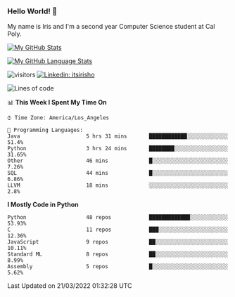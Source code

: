 ### Hello World! 👋

My name is Iris and I'm a second year Computer Science student at Cal Poly. 


[![My GitHub Stats](https://github-readme-stats.vercel.app/api?username=sleepyStick&show_icons=true&&count_private=true&include_all_commits=true&theme=buefy)]()

[![My GitHub Language Stats](https://github-readme-stats.vercel.app/api/top-langs/?username=sleepyStick&langs_count=5&theme=buefy)]()

![visitors](https://visitor-badge.glitch.me/badge?page_id=sleepyStick.sleepyStick)
[![Linkedin: itsirisho](https://img.shields.io/badge/-itsirisho-informational?style=flat-square&logo=Linkedin&logoColor=white&link=https://www.linkedin.com/in/itsirisho/)](https://www.linkedin.com/in/itsirisho/)

<!--START_SECTION:waka-->
![Lines of code](https://img.shields.io/badge/From%20Hello%20World%20I%27ve%20Written-24%20Million%20lines%20of%20code-blue)

📊 **This Week I Spent My Time On** 

```text
⌚︎ Time Zone: America/Los_Angeles

💬 Programming Languages: 
Java                     5 hrs 31 mins       ████████████░░░░░░░░░░░░░   51.4% 
Python                   3 hrs 24 mins       ████████░░░░░░░░░░░░░░░░░   31.65% 
Other                    46 mins             █░░░░░░░░░░░░░░░░░░░░░░░░   7.26% 
SQL                      44 mins             █░░░░░░░░░░░░░░░░░░░░░░░░   6.86% 
LLVM                     18 mins             ░░░░░░░░░░░░░░░░░░░░░░░░░   2.8%

```

**I Mostly Code in Python** 

```text
Python                   48 repos            █████████████░░░░░░░░░░░░   53.93% 
C                        11 repos            ███░░░░░░░░░░░░░░░░░░░░░░   12.36% 
JavaScript               9 repos             ██░░░░░░░░░░░░░░░░░░░░░░░   10.11% 
Standard ML              8 repos             ██░░░░░░░░░░░░░░░░░░░░░░░   8.99% 
Assembly                 5 repos             █░░░░░░░░░░░░░░░░░░░░░░░░   5.62%

```



 Last Updated on 21/03/2022 01:32:28 UTC
<!--END_SECTION:waka-->

<!--
**konanyuta/konanyuta** is a ✨ _special_ ✨ repository because its `README.md` (this file) appears on your GitHub profile.

Here are some ideas to get you started:

- 🔭 I’m currently working on ...
- 🌱 I’m currently learning ...
- 👯 I’m looking to collaborate on ...
- 🤔 I’m looking for help with ...
- 💬 Ask me about ...
- 📫 How to reach me: ...
- 😄 Pronouns: ...
- ⚡ Fun fact: ...
-->
